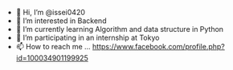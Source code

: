 - 👋 Hi, I’m @issei0420
- 👀 I’m interested in Backend
- 🌱 I’m currently learning Algorithm and data structure in Python
- 💞️ I’m participating in an internship at Tokyo
- 📫 How to reach me ... https://www.facebook.com/profile.php?id=100034901199925
